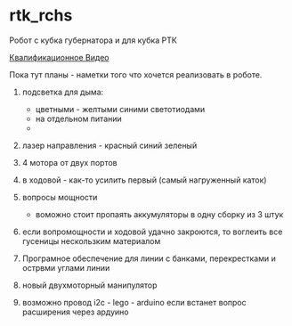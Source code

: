 # rtk_rchs
Робот с кубка губернатора и для кубка РТК

[Квалификационное Видео ]( https://youtu.be/vncQWoSDv_Q )


Пока тут планы - наметки того что хочется 
реализовать в роботе.

1. подсветка для дыма:
   - цветными - желтыми синими светотиодами
   - на отдельном питании
   - 

2. лазер направления  - красный синий зеленый
4. 4 мотора от двух портов
5. в ходовой - как-то усилить первый (самый нагруженный каток)
6. вопросы мощности 
   - воможно стоит пропаять аккумуляторы в одну сборку из 3 штук
7. если вопромощности и ходовой удачно закроются, то воглеить все гусеницы нескользким материалом
8. Програмное обеспечение для линии с банками, перекрестками и острвми углами линии
9. новый двухмоторный манипулятор
11. возможно провод i2c - lego - arduino если встанет вопрос расширения через ардуино

